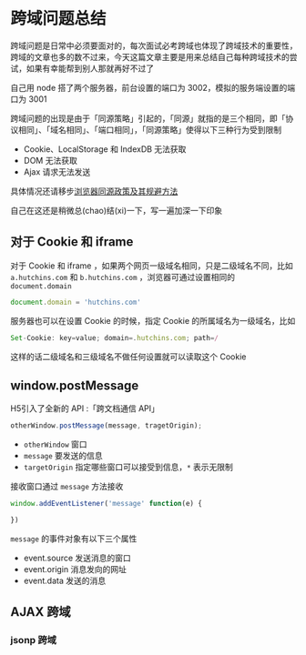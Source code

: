 # 跨域问题总结

跨域问题是日常中必须要面对的，每次面试必考跨域也体现了跨域技术的重要性，跨域的文章也多的数不过来，今天这篇文章主要是用来总结自己每种跨域技术的尝试，如果有幸能帮到别人那就再好不过了

自己用 node 搭了两个服务器，前台设置的端口为 3002，模拟的服务端设置的端口为 3001

跨域问题的出现是由于「同源策略」引起的，「同源」就指的是三个相同，即「协议相同」、「域名相同」、「端口相同」，「同源策略」使得以下三种行为受到限制

- Cookie、LocalStorage 和 IndexDB 无法获取
- DOM 无法获取
- Ajax 请求无法发送

具体情况还请移步[浏览器同源政策及其规避方法](http://www.ruanyifeng.com/blog/2016/04/same-origin-policy.html)

自己在这还是稍微总(chao)结(xi)一下，写一遍加深一下印象

## 对于 Cookie 和 iframe

对于 Cookie 和 iframe ，如果两个网页一级域名相同，只是二级域名不同，比如 `a.hutchins.com` 和 `b.hutchins.com` ，浏览器可通过设置相同的 `document.domain`

```js
document.domain = 'hutchins.com'
```

服务器也可以在设置 Cookie 的时候，指定 Cookie 的所属域名为一级域名，比如

```js
Set-Cookie: key=value; domain=.hutchins.com; path=/
```

这样的话二级域名和三级域名不做任何设置就可以读取这个 Cookie

## window.postMessage

H5引入了全新的 API :「跨文档通信 API」

```js
otherWindow.postMessage(message, tragetOrigin);
```

- `otherWindow` 窗口
- `message` 要发送的信息
- `targetOrigin` 指定哪些窗口可以接受到信息，`*` 表示无限制

接收窗口通过 `message` 方法接收

```js
window.addEventListener('message' function(e) {

})
```

`message` 的事件对象有以下三个属性

- event.source 发送消息的窗口
- event.origin 消息发向的网址
- event.data 发送的消息

## AJAX 跨域

### jsonp 跨域

